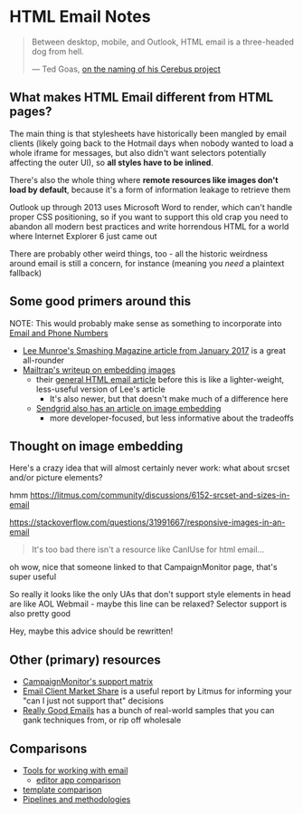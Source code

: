 # HTML Email Notes

> Between desktop, mobile, and Outlook, HTML email is a three-headed dog from hell.
>
> &mdash; Ted Goas, [on the naming of his Cerebus project](http://www.tedgoas.com/blog/cerberus-responsive-email-templates/)

## What makes HTML Email different from HTML pages?

The main thing is that stylesheets have historically been mangled by email clients (likely going back to the Hotmail days when nobody wanted to load a whole iframe for messages, but also didn't want selectors potentially affecting the outer UI), so **all styles have to be inlined**.

There's also the whole thing where **remote resources like images don't load by default**, because it's a form of information leakage to retrieve them

Outlook up through 2013 uses Microsoft Word to render, which can't handle proper CSS positioning, so if you want to support this old crap you need to abandon all modern best practices and write horrendous HTML for a world where Internet Explorer 6 just came out

There are probably other weird things, too - all the historic weirdness around email is still a concern, for instance (meaning you *need* a plaintext fallback)

## Some good primers around this

NOTE: This would probably make sense as something to incorporate into [Email and Phone Numbers](2ced18b2-8863-4831-84d6-ee5c428f49e7.md)

- [Lee Munroe's Smashing Magazine article from January 2017](https://www.smashingmagazine.com/2017/01/introduction-building-sending-html-email-for-web-developers/) is a great all-rounder
- [Mailtrap's writeup on embedding images](https://blog.mailtrap.io/embedding-images-in-html-email-have-the-rules-changed/)
  - their [general HTML email article](https://blog.mailtrap.io/building-html-email-template/) before this is like a lighter-weight, less-useful version of Lee's article
    - It's also newer, but that doesn't make much of a difference here
  - [Sendgrid also has an article on image embedding](https://sendgrid.com/blog/embedding-images-emails-facts/)
    - more developer-focused, but less informative about the tradeoffs

## Thought on image embedding

Here's a crazy idea that will almost certainly never work: what about srcset and/or picture elements?

hmm https://litmus.com/community/discussions/6152-srcset-and-sizes-in-email

https://stackoverflow.com/questions/31991667/responsive-images-in-an-email

> It's too bad there isn't a resource like CanIUse for html email...

oh wow, nice that someone linked to that CampaignMonitor page, that's super useful

So really it looks like the only UAs that don't support style elements in head are like AOL Webmail - maybe this line can be relaxed?
Selector support is also pretty good

Hey, maybe this advice should be rewritten!

## Other (primary) resources

- [CampaignMonitor's support matrix](https://www.campaignmonitor.com/css/)
- [Email Client Market Share](https://emailclientmarketshare.com/) is a useful report by Litmus for informing your "can I just not support that" decisions
- [Really Good Emails](https://www.reallygoodemails.com/) has a bunch of real-world samples that you can gank techniques from, or rip off wholesale

## Comparisons

- [Tools for working with email](4ea3ee13-a537-46e8-8004-7b1899b66792.md)
  - [editor app comparison](53e8c029-8099-4045-a4b8-8f75bf9071a4.md)
- [template comparison](5d9a46ac-635d-427c-ae07-42067290c3bb.md)
- [Pipelines and methodologies](6a4fb4a0-5afa-4fab-8a43-d9b30d44f4dc.md)
